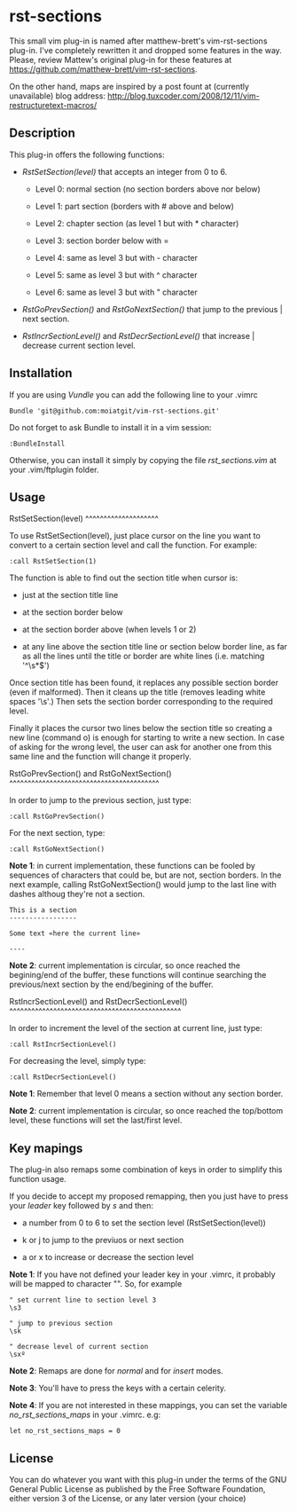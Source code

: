 rst-sections
============

This small vim plug-in is named after matthew-brett's vim-rst-sections
plug-in. I've completely rewritten it and dropped some features in the
way. Please, review Mattew's original plug-in for these features at
https://github.com/matthew-brett/vim-rst-sections.

On the other hand, maps are inspired by a post fount at (currently
unavailable) blog address:
http://blog.tuxcoder.com/2008/12/11/vim-restructuretext-macros/

Description
-----------

This plug-in offers the following functions:

* *RstSetSection(level)* that accepts an integer from 0 to 6.

    * Level 0: normal section (no section borders above nor below)

    * Level 1: part section (borders with # above and below)

    * Level 2: chapter section (as level 1 but with * character)

    * Level 3: section border below with =

    * Level 4: same as level 3 but with - character

    * Level 5: same as level 3 but with ^ character

    * Level 6: same as level 3 but with " character

* *RstGoPrevSection()* and *RstGoNextSection()* that jump to the
  previous | next section.

* *RstIncrSectionLevel()* and *RstDecrSectionLevel()* that increase |
  decrease current section level.

Installation
------------

If you are using *Vundle* you can add the following line to your
.vimrc

    Bundle 'git@github.com:moiatgit/vim-rst-sections.git'

Do not forget to ask Bundle to install it in a vim session:

    :BundleInstall

Otherwise, you can install it simply by copying the file
*rst_sections.vim* at your .vim/ftplugin folder.


Usage
-----

RstSetSection(level)
^^^^^^^^^^^^^^^^^^^^

To use RstSetSection(level), just place cursor on the line you want to
convert to a certain section level and call the function. For example:

    :call RstSetSection(1)

The function is able to find out the section title when cursor is:

* just at the section title line

* at the section border below

* at the section border above (when levels 1 or 2)

* at any line above the section title line or section below border
  line, as far as all the lines until the title or border are white
  lines (i.e. matching '^\s\*$')

Once section title has been found, it replaces any possible section
border (even if malformed). Then it cleans up the title (removes
leading white spaces '\s'.) Then sets the section border corresponding
to the required level.

Finally it places the cursor two lines below the section title so
creating a new line (command o) is enough for starting to write a new
section. In case of asking for the wrong level, the user can ask for
another one from this same line and the function will change it
properly.

RstGoPrevSection() and RstGoNextSection()
^^^^^^^^^^^^^^^^^^^^^^^^^^^^^^^^^^^^^^^^^

In order to jump to the previous section, just type:

    :call RstGoPrevSection()

For the next section, type:

    :call RstGoNextSection()

**Note 1**: in current implementation, these functions can be fooled
by sequences of characters that could be, but are not, section
borders. In the next example, calling RstGoNextSection() would jump to
the last line with dashes althoug they're not a section.

    This is a section
    -----------------

    Some text «here the current line»

    ----

**Note 2**: current implementation is circular, so once reached the
begining/end of the buffer, these functions will continue searching
the previous/next section by the end/begining of the buffer.

RstIncrSectionLevel() and RstDecrSectionLevel()
^^^^^^^^^^^^^^^^^^^^^^^^^^^^^^^^^^^^^^^^^^^^^^^

In order to increment the level of the section at current line, just
type:

    :call RstIncrSectionLevel()

For decreasing the level, simply type:

    :call RstDecrSectionLevel()

**Note 1**: Remember that level 0 means a section without any section
border.

**Note 2**: current implementation is circular, so once reached the
top/bottom level, these functions will set the last/first level.

Key mapings
-----------

The plug-in also remaps some combination of keys in order to simplify
this function usage.

If you decide to accept my proposed remapping, then you just have to
press your *leader* key followed by *s* and then:

* a number from 0 to 6 to set the section level (RstSetSection(level))

* k or j to jump to the previuos or next section

* a or x to increase or decrease the section level

**Note 1**: If you have not defined your leader key in your .vimrc, it probably will be mapped to character "\". So, for example

    " set current line to section level 3
    \s3

    " jump to previous section
    \sk

    " decrease level of current section
    \sxº

**Note 2**: Remaps are done for *normal* and for *insert* modes.

**Note 3**: You'll have to press the keys with a certain celerity.

**Note 4**: If you are not interested in these mappings, you can set
the variable *no_rst_sections_maps* in your .vimrc. e.g:

    let no_rst_sections_maps = 0

License
-------

You can do whatever you want with this plug-in under the terms of the
GNU General Public License as published by the Free Software
Foundation, either version 3 of the License, or any later version
(your choice)
